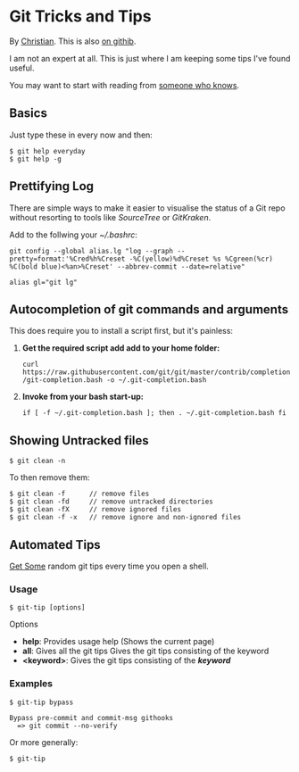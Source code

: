 # Git Tricks and Tips
By [Christian](mailto:christian.schladetsch@gmailcom).
This is also [on githib](https://github.com/cschladetsch/TipsAndTricks).

I am not an expert at all. This is just where I am keeping some tips I've found useful.

You may want to start with reading from [someone who knows](https://github.com/git-tips/tips#show-helpful-guides-that-come-with-git).

## Basics
Just type these in every now and then:

	$ git help everyday
	$ git help -g

## Prettifying Log

There are simple ways to make it easier to visualise the status of a Git repo without resorting to tools like *SourceTree* or *GitKraken*.

Add to the follwing your *~/.bashrc*:

	git config --global alias.lg "log --graph --pretty=format:'%Cred%h%Creset -%C(yellow)%d%Creset %s %Cgreen(%cr) %C(bold blue)<%an>%Creset' --abbrev-commit --date=relative"
	
	alias gl="git lg"
	
## Autocompletion of git commands and arguments

This does require you to install a script first, but it's painless:

1. **Get the required script add add to your home folder:**

	`curl https://raw.githubusercontent.com/git/git/master/contrib/completion/git-completion.bash -o ~/.git-completion.bash`

1. **Invoke from your bash start-up:**

	`if [ -f ~/.git-completion.bash ]; then
	  . ~/.git-completion.bash
	fi`


## Showing Untracked files

	$ git clean -n
	
To then remove them:

	$ git clean -f 		// remove files
	$ git clean -fd 	// remove untracked directories
	$ git clean -fX 	// remove ignored files
	$ git clean -f -x 	// remove ignore and non-ignored files 
	
## Automated Tips

[Get Some](https://www.npmjs.com/package/git-tip) random git tips every time you open a shell.

### Usage

	$ git-tip [options]

Options

* **help**: Provides usage help (Shows the current page)
* **all**: Gives all the git tips <keyword> Gives the git tips consisting of the keyword
* **\<keyword\>**: Gives the git tips consisting of the ***keyword***

### Examples

	$ git-tip bypass
	 
	Bypass pre-commit and commit-msg githooks
	  => git commit --no-verify
 
 Or more generally:
 
	$ git-tip
